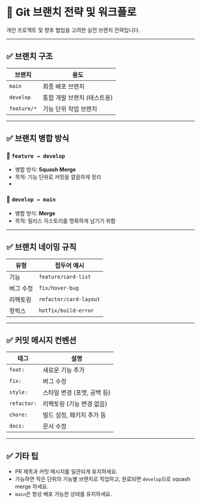 # 🧠 Git 브랜치 전략 및 워크플로

개인 프로젝트 및 향후 협업을 고려한 실전 브랜치 전략입니다.

---

## ✅ 브랜치 구조

| 브랜치      | 용도                        |
| ----------- | --------------------------- |
| `main`      | 최종 배포 브랜치            |
| `develop`   | 통합 개발 브랜치 (테스트용) |
| `feature/*` | 기능 단위 작업 브랜치       |

---

## ✅ 브랜치 병합 방식

### 🔧 `feature → develop`

- 병합 방식: **Squash Merge**
- 목적: 기능 단위로 커밋을 깔끔하게 정리
-

### 🚀 `develop → main`

- 병합 방식: **Merge**
- 목적: 릴리스 히스토리를 명확하게 남기기 위함

---

## ✅ 브랜치 네이밍 규칙

| 유형      | 접두어 예시            |
| --------- | ---------------------- |
| 기능      | `feature/card-list`    |
| 버그 수정 | `fix/hover-bug`        |
| 리팩토링  | `refactor/card-layout` |
| 핫픽스    | `hotfix/build-error`   |

---

## ✅ 커밋 메시지 컨벤션

| 태그        | 설명                        |
| ----------- | --------------------------- |
| `feat:`     | 새로운 기능 추가            |
| `fix:`      | 버그 수정                   |
| `style:`    | 스타일 변경 (포맷, 공백 등) |
| `refactor:` | 리팩토링 (기능 변경 없음)   |
| `chore:`    | 빌드 설정, 패키지 추가 등   |
| `docs:`     | 문서 수정                   |

---

## ✅ 기타 팁

- PR 제목과 커밋 메시지를 일관되게 유지하세요.
- 가능하면 작은 단위의 기능별 브랜치로 작업하고, 완료되면 `develop`으로 squash merge 하세요.
- `main`은 항상 배포 가능한 상태를 유지하세요.
